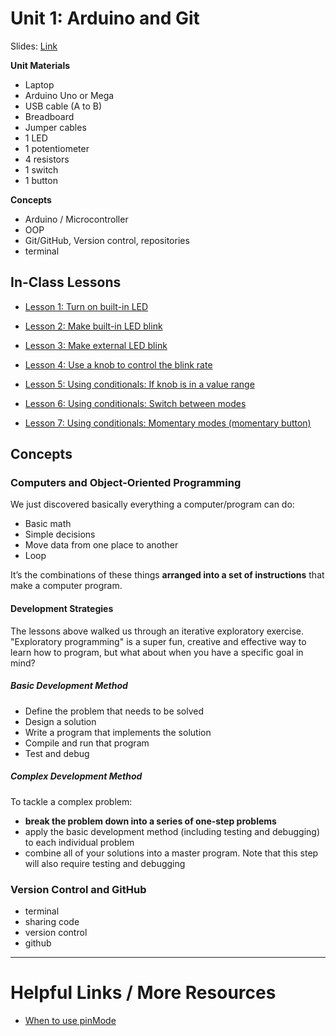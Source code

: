 # Unit 1: Arduino and Git

Slides: [Link](https://docs.google.com/presentation/d/1WJ0OYdD2WST4ZEv52NQbj38ncqVNBmu7CWIfpUAHbgM/edit?usp=sharing)  

**Unit Materials**
- Laptop
- Arduino Uno or Mega
- USB cable (A to B)
- Breadboard
- Jumper cables
- 1 LED
- 1 potentiometer
- 4 resistors
- 1 switch
- 1 button

**Concepts**
- Arduino / Microcontroller
- OOP
- Git/GitHub, Version control, repositories
- terminal

## In-Class Lessons

- [Lesson 1: Turn on built-in LED](Lessons/Lesson-1)

- [Lesson 2: Make built-in LED blink](Lessons/Lesson-2-3)

- [Lesson 3: Make external LED blink](Lessons/Lesson-2-3)

- [Lesson 4: Use a knob to control the blink rate](Lessons/Lesson-4)

- [Lesson 5: Using conditionals: If knob is in a value range](Lessons/Lesson-5)

- [Lesson 6: Using conditionals: Switch between modes](Lessons/Lesson-6)

- [Lesson 7: Using conditionals: Momentary modes (momentary button)](Lessons/Lesson-7)

## Concepts

### Computers and Object-Oriented Programming

We just discovered basically everything a computer/program can do:

- Basic math
- Simple decisions
- Move data from one place to another
- Loop

It’s the combinations of these things **arranged into a set of instructions** that make a computer program.

#### Development Strategies

The lessons above walked us through an iterative exploratory exercise. "Exploratory programming" is a super fun, creative and effective way to learn how to program, but what about when you have a specific goal in mind?

##### Basic Development Method
- Define the problem that needs to be solved
- Design a solution
- Write a program that implements the solution
- Compile and run that program
- Test and debug

##### Complex Development Method

To tackle a complex problem:

- **break the problem down into a series of one-step problems**
- apply the basic development method (including testing and debugging) to each individual problem
- combine all of your solutions into a master program. Note that this step will also require testing and debugging 

### Version Control and GitHub

- terminal
- sharing code
- version control
- github

--- 

# Helpful Links / More Resources

* [When to use pinMode](https://www.baldengineer.com/when-to-use-arduinos-pinmode-and-why.html)



